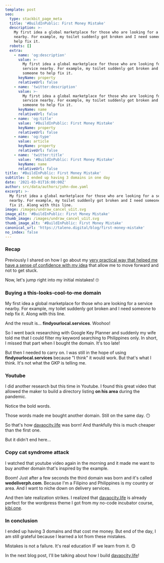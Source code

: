 ```yaml
---
template: post
seo:
  type: stackbit_page_meta
  title: '#BuildInPublic: First Money Mistake'
  description: >-
    My first idea a global marketplace for those who are looking for a service
    nearby. For example, my toilet suddenly got broken and I need someone to
    help fix it.
  robots: []
  extra:
    - name: 'og:description'
      value: >-
        My first idea a global marketplace for those who are looking for a
        service nearby. For example, my toilet suddenly got broken and I need
        someone to help fix it.
      keyName: property
      relativeUrl: false
    - name: 'twitter:description'
      value: >-
        My first idea a global marketplace for those who are looking for a
        service nearby. For example, my toilet suddenly got broken and I need
        someone to help fix it.
      keyName: name
      relativeUrl: false
    - name: 'og:title'
      value: '#BuildInPublic: First Money Mistake'
      keyName: property
      relativeUrl: false
    - name: 'og:type'
      value: article
      keyName: property
      relativeUrl: false
    - name: 'twitter:title'
      value: '#BuildInPublic: First Money Mistake'
      keyName: name
      relativeUrl: false
title: '#BuildInPublic: First Money Mistake'
subtitle: I ended up having 3 domains in one day
date: '2021-03-01T16:00:00Z'
author: src/data/authors/john-doe.yaml
excerpt: >-
  My first idea a global marketplace for those who are looking for a service
  nearby. For example, my toilet suddenly got broken and I need someone to help
  fix it. Along with this line.
image: /images/undraw_cancel_u1it.svg
image_alt: '#BuildInPublic: First Money Mistake'
thumb_image: /images/undraw_cancel_u1it.svg
thumb_image_alt: '#BuildInPublic: First Money Mistake'
canonical_url: 'https://taleno.digital/blog/first-money-mistake'
no_index: false
---
```

### Recap

Previously I shared on how I go about my [very practical way that helped me have a sense of confidence with my idea](https://taleno.digital/blog/idea-validation-101/) that allow me to move forward and not to get stuck.

Now, let's jump right into my initial mistakes! 🙄

### Buying a this-looks-cool-to-me domain

My first idea a global marketplace for those who are looking for a service nearby. For example, my toilet suddenly got broken and I need someone to help fix it. Along with this line.

And the result is... **findyourlocal.services**. Woohoo!

So I went back researching with Google Key Planner and suddenly my wife told me that I could filter my keyword searching to Philippines only. In short, I missed that part when I bought the domain. It's too late!

But then I needed to carry on. I was still in the hope of using **findyourlocal.services** because "I think" it would work. But that's what I think. It's not what the GKP is telling me.

### Youtube

I did another research but this time in Youtube. I found this great video that allowed the maker to build a directory listing **on his area** during the pandemic.

Notice the bold words. 

Those words made me bought another domain. Still on the same day. 😶

So that's how [davaocity.life](https://davaocity.life/) was born! And thankfully this is much cheaper than the first one.

But it didn't end here...

### Copy cat syndrome attack

I watched that youtube video again in the morning and it made me want to buy another domain that's inspired by the example. 

Boom! Just after a few seconds the third domain was born and it's called **wedeliverph.com**. Because I'm a Filipino and Philippines is my country or area. And I want to niche down on delivery services.

And then late realization strikes. I realized that [davaocity.life](https://davaocity.life/) is already perfect for the wordpress theme I got from my no-code incubator course, [kibi.one](https://kibi.one/).

### In conclusion

I ended up having 3 domains and that cost me money. But end of the day, I am still grateful because I learned a lot from these mistakes.

Mistakes is not a failure. It's real education IF we learn from it. 😊

In the next blog post, I'll be talking about how I build [davaocity.life](https://davaocity.life/)!